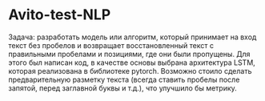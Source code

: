# Avito-test-NLP
Задача: разработать модель или алгоритм, который принимает на вход текст без пробелов и возвращает восстановленный текст с правильными пробелами и позициями, где они были пропущены. Для этого был написан код, в качестве основы выбрана архитектура LSTM, которая реализована в библиотеке pytorch. Возможно стоило сделать предварительную разметку текста (всегда ставить пробелы после запятой, перед заглавной буквы и т.д.), что улучшило бы метрику.
